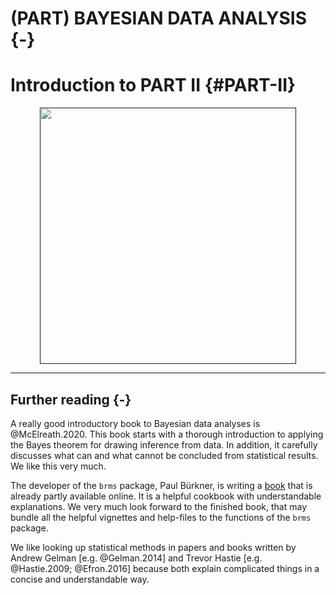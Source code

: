 # (PART) BAYESIAN DATA ANALYSIS {-}

# Introduction to PART II {#PART-II}

<a href="" target="_blank"><img src="images/part_II.jpg" width="410" style="display: block; margin: auto;" /></a>

------

## Further reading {-} 
A really good introductory book to Bayesian data analyses is @McElreath.2020. This book starts with a thorough introduction to applying the Bayes theorem for drawing inference from data. In addition, it carefully discusses what can and what cannot be concluded from statistical results. We like this very much.

The developer of the `brms` package, Paul Bürkner, is writing a [book](http://paulbuerkner.com/software/brms-book/) that is already partly available online. It is a helpful cookbook with understandable explanations. We very much look forward to the finished book, that may bundle all the helpful vignettes and help-files to the functions of the `brms` package. 

We like looking up statistical methods in papers and books written by Andrew Gelman [e.g. @Gelman.2014] and Trevor Hastie [e.g. @Hastie.2009; @Efron.2016] because both explain complicated things in a concise and understandable way.  
